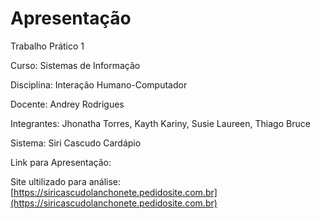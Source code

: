 # Apresentação

Trabalho Prático 1

Curso: Sistemas de Informação

Disciplina: Interação Humano-Computador

Docente: Andrey Rodrigues

Integrantes: Jhonatha Torres, Kayth Kariny, Susie Laureen, Thiago Bruce

Sistema: Siri Cascudo Cardápio

Link para Apresentação: 

Site ultilizado para análise: [https://siricascudolanchonete.pedidosite.com.br](https://siricascudolanchonete.pedidosite.com.br)






